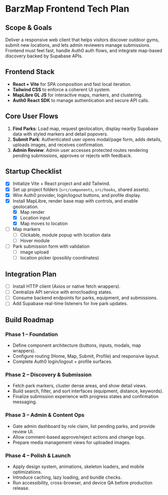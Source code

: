 # BarzMap Frontend Tech Plan

## Scope & Goals
Deliver a responsive web client that helps visitors discover outdoor gyms, submit new locations, and lets admin reviewers manage submissions. Frontend must feel fast, handle Auth0 auth flows, and integrate map-based discovery backed by Supabase APIs.

## Frontend Stack
- **React + Vite** for SPA composition and fast local iteration.
- **Tailwind CSS** to enforce a coherent UI system.
- **MapLibre GL JS** for interactive maps, markers, and clustering.
- **Auth0 React SDK** to manage authentication and secure API calls.

## Core User Flows
1. **Find Parks**: Load map, request geolocation, display nearby Supabase data with styled markers and detail popovers.
2. **Submit Park**: Authenticated user opens modal/page form, adds details, uploads images, and receives confirmation.
3. **Admin Review**: Admin user accesses protected routes rendering pending submissions, approves or rejects with feedback.

## Startup Checklist
- [x] Initialize Vite + React project and add Tailwind.
- [x] Set up project folders (`src/components`, `src/hooks`, shared assets).
- [x] Wire Auth0 provider, login/logout buttons, and profile display.
- [X] Install MapLibre, render base map with controls, and enable geolocation.
  - [X] Map render
  - [X] Location input
  - [X] Map moves to location
- [ ] Map markers
  - [ ] Clickable, module popup with location data
  - [ ] Hover module
- [ ] Park submission form with validation
  - [ ] image upload
  - [ ] location picker (possibly coordinates)

## Integration Plan
- [ ] Install HTTP client (Axios or native fetch wrappers).
- [ ] Centralize API service with error/loading states.
- [ ] Consume backend endpoints for parks, equipment, and submissions.
- [ ] Add Supabase real-time listeners for live park updates.

## Build Roadmap
### Phase 1 – Foundation
- Define component architecture (buttons, inputs, modals, map wrappers).
- Configure routing (Home, Map, Submit, Profile) and responsive layout.
- Complete Auth0 login/logout + profile surfaces.

### Phase 2 – Discovery & Submission
- Fetch park markers, cluster dense areas, and show detail views.
- Build search, filter, and sort interfaces (equipment, distance, keywords).
- Finalize submission experience with progress states and confirmation messaging.

### Phase 3 – Admin & Content Ops
- Gate admin dashboard by role claim, list pending parks, and provide review UI.
- Allow comment-based approve/reject actions and change logs.
- Prepare media management views for uploaded images.

### Phase 4 – Polish & Launch
- Apply design system, animations, skeleton loaders, and mobile optimizations.
- Introduce caching, lazy loading, and bundle checks.
- Run accessibility, cross-browser, and device QA before production release.

